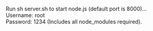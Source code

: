 Run sh server.sh to start node.js (default port is 8000)...  
Username: root  
Password: 1234
(Includes all node_modules required).
